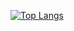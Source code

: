 [![Top Langs](https://github-readme-stats.vercel.app/api/top-langs/?username=Raaaama&layout=compact&theme=vision-friendly-dark)](https://github.com/anuraghazra/github-readme-stats)

<!--
**Raaaama/Raaaama** is a ✨ _special_ ✨ repository because its `README.md` (this file) appears on your GitHub profile.

Here are some ideas to get you started:

- 🔭 I’m currently working on ...
- 🌱 I’m currently learning ...
- 👯 I’m looking to collaborate on ...
- 🤔 I’m looking for help with ...
- 💬 Ask me about ...
- 📫 How to reach me: ...
- 😄 Pronouns: ...
- ⚡ Fun fact: ...
-->
